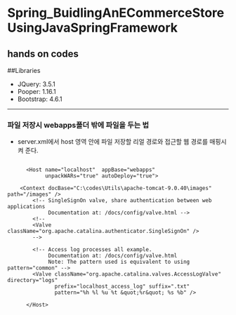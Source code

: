 # Spring_BuidlingAnECommerceStoreUsingJavaSpringFramework
hands on codes
-----------------
##Libraries
- JQuery: 3.5.1
- Pooper: 1.16.1
- Bootstrap: 4.6.1
-------------------------
### 파일 저장시 webapps폴더 밖에 파일을 두는 법
 - server.xml에서 host 영역 안에 파일 저장할 리얼 경로와 접근할 웹 경로를 매핑시켜 준다.

<Context docBase="C:\codes\Utils\apache-tomcat-9.0.40\images"  path="/images" />

```

      <Host name="localhost"  appBase="webapps"
            unpackWARs="true" autoDeploy="true">

	<Context docBase="C:\codes\Utils\apache-tomcat-9.0.40\images"  path="/images" />
        <!-- SingleSignOn valve, share authentication between web applications
             Documentation at: /docs/config/valve.html -->
        <!--
        <Valve className="org.apache.catalina.authenticator.SingleSignOn" />
        -->

        <!-- Access log processes all example.
             Documentation at: /docs/config/valve.html
             Note: The pattern used is equivalent to using pattern="common" -->
        <Valve className="org.apache.catalina.valves.AccessLogValve" directory="logs"
               prefix="localhost_access_log" suffix=".txt"
               pattern="%h %l %u %t &quot;%r&quot; %s %b" />

      </Host>
```

<Context docBase="C:\codes\Utils\apache-tomcat-9.0.40\images"  path="/images" />
